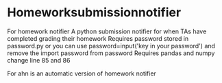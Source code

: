 # Homeworksubmissionnotifier
For homework notifier
A python submission notifier for when TAs have completed grading their homework
Requires password stored in password.py or you can use password=input('key in your password') and remove the import password from password
Requires pandas and numpy
change line 85 and 86 

For ahn is an automatic version of homework notifier

